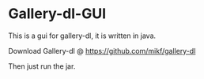# Gallery-dl-GUI
This is a gui for gallery-dl, it is written in java.

Download Gallery-dl @ https://github.com/mikf/gallery-dl

Then just run the jar.
